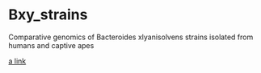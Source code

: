 # Bxy_strains
Comparative genomics of Bacteroides xlyanisolvens strains isolated from humans and captive apes

[a link](https://github.com/ahnishida/Bxy_strains/blob/main/scripts/pangenome_analyses/figures_tables.md)

